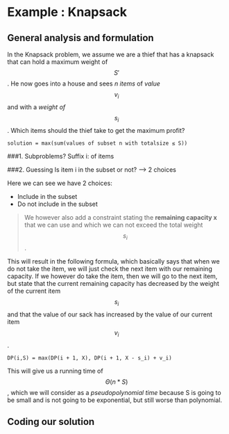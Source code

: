 # Example : Knapsack
## General analysis and formulation
In the Knapsack problem, we assume we are a thief that has a knapsack that can hold a maximum weight of $$S'$$. He now goes into a house and sees *n items* of *value $$v_i$$* and with a *weight of $$s_i$$*. Which items should the thief take to get the maximum profit?

```
solution = max(sum(values of subset n with totalsize ≤ S))
```

###1. Subproblems?
Suffix i: of items

###2. Guessing
Is item i in the subset or not? --> 2 choices

Here we can see we have 2 choices:
* Include in the subset
* Do not include in the subset

> We however also add a constraint stating the **remaining capacity x** that we can use and which we can not exceed the total weight $$s_i$$.

This will result in the following formula, which basically says that when we do not take the item, we will just check the next item with our remaining capacity. If we however do take the item, then we will go to the next item, but state that the current remaining capacity has decreased by the weight of the current item $$s_i$$ and that the value of our sack has increased by the value of our current item $$v_i$$.

```
DP(i,S) = max(DP(i + 1, X), DP(i + 1, X - s_i) + v_i)
```

This will give us a running time of $$Θ(n * S)$$, which we will consider as a *pseudopolynomial time* because S is going to be small and is not going to be exponential, but still worse than polynomial.
## Coding our solution